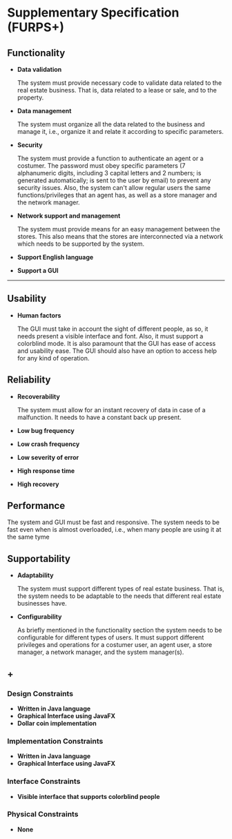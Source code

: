 # Supplementary Specification (FURPS+)

## Functionality

- **Data validation**

  The system must provide necessary code to validate data related to
  the real estate business. That is, data related to a lease or sale,
  and to the property.


- **Data management**

  The system must organize all the data related to the business and
  manage it, i.e., organize it and relate it according to specific parameters.


- **Security**

  The system must provide a function to authenticate an agent or a costumer.
  The password must obey specific parameters (7 alphanumeric digits,
  including 3 capital letters and 2 numbers; is generated automatically;
  is sent to the user by email) to prevent any security issues.
  Also, the system can't allow regular users the same functions/privileges
  that an agent has, as well as a store manager and the network manager.


- **Network support and management**

  The system must provide means for an easy management between the stores.
  This also means that the stores are interconnected via a network which needs
  to be supported by the system.


- **Support English language**


- **Support a GUI**

****

## Usability

- **Human factors**

  The GUI must take in account the sight of different people, as so,
  it needs present a visible interface and font. Also, it must support
  a colorblind mode. It is also paramount that the GUI has ease of access
  and usability ease. The GUI should also have an option to access help
  for any kind of operation.


## Reliability

- **Recoverability**

  The system must allow for an instant recovery of data in case of a
  malfunction. It needs to have a constant back up present.

- **Low bug frequency**

- **Low crash frequency**
- **Low severity of error**
- **High response time**
- **High recovery**

## Performance

The system and GUI must be fast and responsive. The system needs to be fast
even when is almost overloaded, i.e., when many people are using it at
the same tyme

## Supportability

- **Adaptability**

  The system must support different types of real estate business. That is,
  the system needs to be adaptable to the needs that different real estate businesses have.


- **Configurability**

  As briefly mentioned in the functionality section the system needs to
  be configurable for different types of users. It must support different
  privileges and operations for a costumer user, an agent user, a store manager,
  a network manager, and the system manager(s).

## +

### Design Constraints

- **Written in Java language**
- **Graphical Interface using JavaFX**
- **Dollar coin implementation**

### Implementation Constraints

- **Written in Java language**
- **Graphical Interface using JavaFX**

### Interface Constraints

- **Visible interface that supports colorblind people**

### Physical Constraints


- **None**